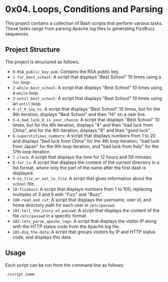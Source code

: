 # 0x04. Loops, Conditions and Parsing

This project contains a collection of Bash scripts that perform various tasks. These tasks range from parsing Apache log files to generating FizzBuzz sequences.

## Project Structure

The project is structured as follows:

- `0-RSA_public_key.pub`: Contains the RSA public key.
- `1-for_best_school`: A script that displays "Best School" 10 times using a `for` loop.
- `2-while_best_school`: A script that displays "Best School" 10 times using a `while` loop.
- `3-until_best_school`: A script that displays "Best School" 10 times using an `until` loop.
- `4-if_9_say_hi`: A script that displays "Best School" 10 times, but for the 9th iteration, displays "Best School" and then "Hi" on a new line.
- `5-4_bad_luck_8_is_your_chance`: A script that displays "Best School" 10 times, but for the 4th iteration, displays "4" and then "bad luck from China", and for the 8th iteration, displays "8" and then "good luck".
- `6-superstitious_numbers`: A script that displays numbers from 1 to 20 and displays "bad luck from China" for the 4th loop iteration, "bad luck from Japan" for the 9th loop iteration, and "bad luck from Italy" for the 17th loop iteration.
- `7-clock`: A script that displays the time for 12 hours and 59 minutes.
- `8-for_ls`: A script that displays the content of the current directory in a list format, where only the part of the name after the first dash is displayed.
- `9-to_file_or_not_to_file`: A script that gives information about the `school` file.
- `10-fizzbuzz`: A script that displays numbers from 1 to 100, replacing multiples of 3 and 5 with "Fizz" and "Buzz".
- `100-read_and_cut`: A script that displays the username, user id, and home directory path for each user in `/etc/passwd`.
- `101-tell_the_story_of_passwd`: A script that displays the content of the file `/etc/passwd` in a specific format.
- `102-lets_parse_apache_logs`: A script that displays the visitor IP along with the HTTP status code from the Apache log file.
- `103-dig_the-data`: A script that groups visitors by IP and HTTP status code, and displays this data.

## Usage

Each script can be run from the command line as follows:

```bash
./script_name

